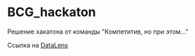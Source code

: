 # BCG_hackaton

Решение хакатона от команды "Компетитив, но при этом..."

Ссылка на [DataLens](https://datalens.yandex.ru/levk1senk28se)
